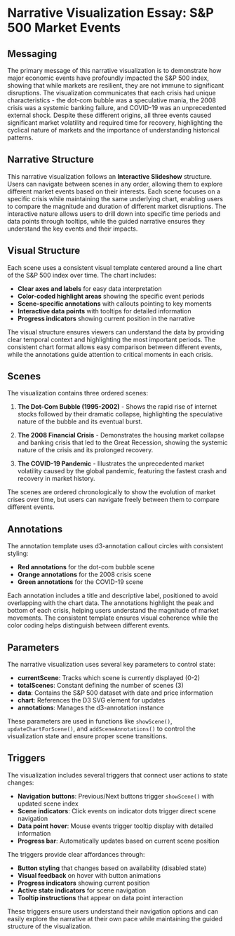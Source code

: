 # Narrative Visualization Essay: S&P 500 Market Events

## Messaging
The primary message of this narrative visualization is to demonstrate how major economic events have profoundly impacted the S&P 500 index, showing that while markets are resilient, they are not immune to significant disruptions. The visualization communicates that each crisis had unique characteristics - the dot-com bubble was a speculative mania, the 2008 crisis was a systemic banking failure, and COVID-19 was an unprecedented external shock. Despite these different origins, all three events caused significant market volatility and required time for recovery, highlighting the cyclical nature of markets and the importance of understanding historical patterns.

## Narrative Structure
This narrative visualization follows an **Interactive Slideshow** structure. Users can navigate between scenes in any order, allowing them to explore different market events based on their interests. Each scene focuses on a specific crisis while maintaining the same underlying chart, enabling users to compare the magnitude and duration of different market disruptions. The interactive nature allows users to drill down into specific time periods and data points through tooltips, while the guided narrative ensures they understand the key events and their impacts.

## Visual Structure
Each scene uses a consistent visual template centered around a line chart of the S&P 500 index over time. The chart includes:
- **Clear axes and labels** for easy data interpretation
- **Color-coded highlight areas** showing the specific event periods
- **Scene-specific annotations** with callouts pointing to key moments
- **Interactive data points** with tooltips for detailed information
- **Progress indicators** showing current position in the narrative

The visual structure ensures viewers can understand the data by providing clear temporal context and highlighting the most important periods. The consistent chart format allows easy comparison between different events, while the annotations guide attention to critical moments in each crisis.

## Scenes
The visualization contains three ordered scenes:

1. **The Dot-Com Bubble (1995-2002)** - Shows the rapid rise of internet stocks followed by their dramatic collapse, highlighting the speculative nature of the bubble and its eventual burst.

2. **The 2008 Financial Crisis** - Demonstrates the housing market collapse and banking crisis that led to the Great Recession, showing the systemic nature of the crisis and its prolonged recovery.

3. **The COVID-19 Pandemic** - Illustrates the unprecedented market volatility caused by the global pandemic, featuring the fastest crash and recovery in market history.

The scenes are ordered chronologically to show the evolution of market crises over time, but users can navigate freely between them to compare different events.

## Annotations
The annotation template uses d3-annotation callout circles with consistent styling:
- **Red annotations** for the dot-com bubble scene
- **Orange annotations** for the 2008 crisis scene  
- **Green annotations** for the COVID-19 scene

Each annotation includes a title and descriptive label, positioned to avoid overlapping with the chart data. The annotations highlight the peak and bottom of each crisis, helping users understand the magnitude of market movements. The consistent template ensures visual coherence while the color coding helps distinguish between different events.

## Parameters
The narrative visualization uses several key parameters to control state:

- **currentScene**: Tracks which scene is currently displayed (0-2)
- **totalScenes**: Constant defining the number of scenes (3)
- **data**: Contains the S&P 500 dataset with date and price information
- **chart**: References the D3 SVG element for updates
- **annotations**: Manages the d3-annotation instance

These parameters are used in functions like `showScene()`, `updateChartForScene()`, and `addSceneAnnotations()` to control the visualization state and ensure proper scene transitions.

## Triggers
The visualization includes several triggers that connect user actions to state changes:

- **Navigation buttons**: Previous/Next buttons trigger `showScene()` with updated scene index
- **Scene indicators**: Click events on indicator dots trigger direct scene navigation
- **Data point hover**: Mouse events trigger tooltip display with detailed information
- **Progress bar**: Automatically updates based on current scene position

The triggers provide clear affordances through:
- **Button styling** that changes based on availability (disabled state)
- **Visual feedback** on hover with button animations
- **Progress indicators** showing current position
- **Active state indicators** for scene navigation
- **Tooltip instructions** that appear on data point interaction

These triggers ensure users understand their navigation options and can easily explore the narrative at their own pace while maintaining the guided structure of the visualization. 